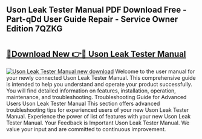 ## Uson Leak Tester Manual PDF Download Free - Part-qDd User Guide Repair - Service Owner Edition 7QZKG

# <h2><a href="http://cf17333.oget.top/?id=Uson+Leak+Tester+Manual">🔗Download New 👉🔴 Uson Leak Tester Manual</a></h2>

[![Uson Leak Tester Manual new download](https://i.imgur.com/5g1atiW.png)](http://cf17333.oget.top/?id=Uson+Leak+Tester+Manual)
Welcome to the user manual for your newly connected Uson Leak Tester Manual. This comprehensive guide is intended to help you understand and operate your product successfully. You will find detailed information on features, installation, operation, maintenance, and troubleshooting. Troubleshooting Guide for Advanced Users Uson Leak Tester Manual This section offers advanced troubleshooting tips for experienced users of your new Uson Leak Tester Manual. Experience the power of list of features with your new Uson Leak Tester Manual. Your Feedback is Important Uson Leak Tester Manual. We value your input and are committed to continuous improvement.
